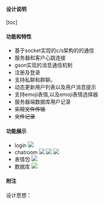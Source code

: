 #### 设计说明
[toc]
#### 功能和特性
- 基于socket实现的c/s架构的的通信
- 服务器和客户心跳连接
- gson实现的消息通信机制
- 注册及登录
- 支持私聊和群聊。
- 动态更新用户列表以及用户消息提示
- 支持emoji表情,以及emoji表情选择器
- 服务器端数据库用户记录
- ~~实现文件传输~~
- ~~文件记录~~

#### 功能展示
- login
![](http://ww1.sinaimg.cn/large/ced9506agy1fm2h5lgyzej20dw09q0tf.jpg)
- chatroom
![](http://ww1.sinaimg.cn/large/ced9506agy1fm2hf483lcj20gn0bwwep.jpg)
![](http://ww1.sinaimg.cn/large/ced9506agy1fm2hgxka7aj20go0bvq36.jpg)
![](http://ww1.sinaimg.cn/large/ced9506agy1fm2hl3hf8mj20gr0bwq3i.jpg)
- 表情包
![](http://ww1.sinaimg.cn/large/ced9506agy1fm2hneb75uj20j30cejuo.jpg)
- 数据库
![](http://ww1.sinaimg.cn/large/ced9506agy1fm2hosjtilj20af031q2s.jpg)

#### 附注
设计思想： 
